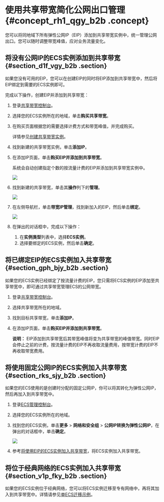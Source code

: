 # 使用共享带宽简化公网出口管理 {#concept_rh1_qgy_b2b .concept}

您可以将同地域下所有弹性公网IP（EIP）添加到共享带宽实例中，统一管理公网出口。您可以随时调整带宽峰值，应对业务流量变化。

## 将没有公网IP的ECS实例添加到共享带宽 {#section_d1f_vgy_b2b .section}

如果您没有可用的EIP，您可以在创建EIP的同时将EIP添加到共享带宽中，然后将EIP绑定到需要的ECS实例即可。

完成以下操作，创建EIP并添加到共享带宽：

1.  登录[共享带宽控制台](https://vpcnext.console.aliyun.com/cbwp/cn-hongkong/cbwps)。
2.  选择您的ECS实例所在的地域，单击**购买共享带宽**。
3.  在购买页面根据您的需要选择计费方式和带宽峰值，并完成购买。

    详情参见[创建共享带宽实例](../../../../cn.zh-CN/用户指南/创建共享带宽实例.md#)。

4.  找到新建的共享带宽实例，单击**添加IP**。
5.  在添加IP页面，单击**购买EIP并添加到共享带宽**。

    系统会自动创建指定个数的按流量计费的EIP并添加到共享带宽实例中。

    ![](http://static-aliyun-doc.oss-cn-hangzhou.aliyuncs.com/assets/img/14719/15357391766207_zh-CN.png)

6.  找到新建的共享带宽，单击其**操作**列下的**管理**。

    ![](http://static-aliyun-doc.oss-cn-hangzhou.aliyuncs.com/assets/img/14719/15357391766208_zh-CN.png)

7.  在左侧导航栏，单击**带宽IP管理**，找到新加入的EIP，然后单击**绑定**。

    ![](http://static-aliyun-doc.oss-cn-hangzhou.aliyuncs.com/assets/img/14719/15357391766209_zh-CN.png)

8.  在弹出的对话框中，完成以下操作：
    1.  在**实例类型**列表中，选择**ECS实例**。
    2.  选择要绑定的ECS实例，然后单击**确定**。

## 将已绑定EIP的ECS实例加入共享带宽 {#section_gph_bjy_b2b .section}

如果您的ECS实例已经绑定了按流量计费的EIP，您只需将ECS实例的EIP添加至共享带宽中，即可通过共享带宽管理ECS的公网带宽。

1.  登录[共享带宽控制台](https://vpcnext.console.aliyun.com/cbwp/cn-hongkong/cbwps)。
2.  选择共享带宽所在的地域。
3.  找到目标共享带宽，单击**添加IP**。
4.  在添加IP页面，单击**购买EIP并添加到共享带宽**。

    **说明：** EIP添加到共享带宽后其带宽峰值将变为共享带宽的峰值带宽。同时EIP会停止之前的计费，按流量计费的EIP不再收取流量费用，按带宽计费的EIP不再收取带宽费用。


## 将使用固定公网IP的ECS实例加入共享带宽 {#section_rks_sjy_b2b .section}

如果您的ECS使用的是创建时分配的固定公网IP，你可以将其转化为弹性公网IP，然后再加入到共享带宽中。

1.  登录[ECS管理控制台](https://ecs.console.aliyun.com/#/server/)。
2.  选择您的ECS实例所在的地域。
3.  找到您的ECS实例，单击**更多** \> **网络和安全组** \> **公网IP转换为弹性公网IP**，在弹出的对话框中，单击**确定**。

    ![](http://static-aliyun-doc.oss-cn-hangzhou.aliyuncs.com/assets/img/14719/15357391766212_zh-CN.png)

4.  参考[将使用EIP的ECS实例加入共享带宽](#section_gph_bjy_b2b)，将ECS实例加入共享带宽。

## 将位于经典网络的ECS实例加入共享带宽 {#section_v1p_fky_b2b .section}

如果您的ECS实例位于经典网络，您可以将ECS实例迁移至专有网络中，再将其加入到共享带宽中。详情请参见[单ECS迁移示例](../../../../cn.zh-CN/最佳实践/经典网络迁移到VPC/单ECS迁移示例.md#)。

